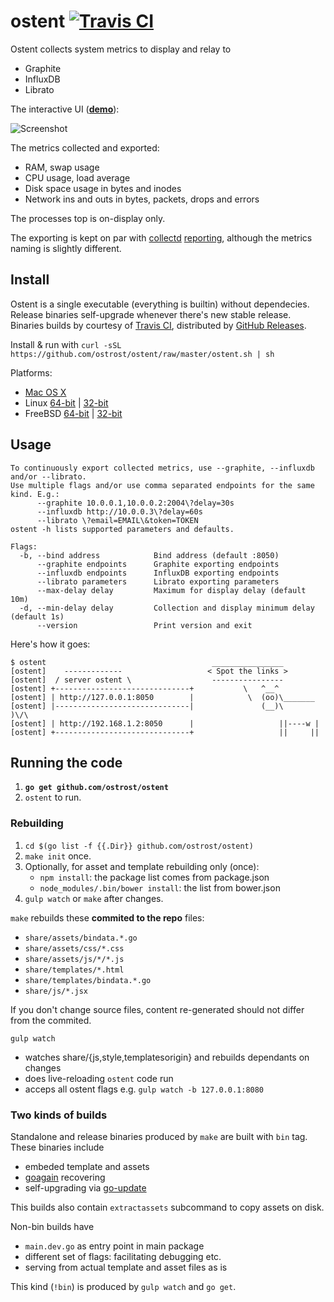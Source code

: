 # ostent [![Travis CI][2]][1]
[1]: https://travis-ci.org/ostrost/ostent
[2]: https://travis-ci.org/ostrost/ostent.svg?branch=master

Ostent collects system metrics to display and relay to

- Graphite
- InfluxDB
- Librato

The interactive UI ([**demo**](http://demo.ostrost.com/)):

![Screenshot](https://www.ostrost.com/ostent/screenshot.png)

The metrics collected and exported:
- RAM, swap usage
- CPU usage, load average
- Disk space usage in bytes and inodes
- Network ins and outs in bytes, packets, drops and errors

The processes top is on-display only.

The exporting is kept on par with [collectd](https://collectd.org/)
[reporting](https://collectd.org/wiki/index.php/Plugin:Write_Graphite),
although the metrics naming is slightly different.

## Install

Ostent is a single executable (everything is builtin) without dependecies.
Release binaries self-upgrade whenever there's new stable release.
Binaries builds by courtesy of [Travis CI](https://travis-ci.org/ostrost/ostent),
distributed by [GitHub Releases](https://github.com/ostrost/ostent/releases).

Install & run with `curl -sSL https://github.com/ostrost/ostent/raw/master/ostent.sh | sh`

Platforms:

   - [Mac OS X](https://github.com/ostrost/ostent/releases/download/v0.6/Darwin.x86_64)
   - Linux [64-bit](https://github.com/ostrost/ostent/releases/download/v0.6/Linux.x86_64) | [32-bit](https://github.com/ostrost/ostent/releases/download/v0.6/Linux.i686)
   - FreeBSD [64-bit](https://github.com/ostrost/ostent/releases/download/v0.6/FreeBSD.amd64) | [32-bit](https://github.com/ostrost/ostent/releases/download/v0.6/FreeBSD.i386)

## Usage

```
To continuously export collected metrics, use --graphite, --influxdb and/or --librato.
Use multiple flags and/or use comma separated endpoints for the same kind. E.g.:
      --graphite 10.0.0.1,10.0.0.2:2004\?delay=30s
      --influxdb http://10.0.0.3\?delay=60s
      --librato \?email=EMAIL\&token=TOKEN
ostent -h lists supported parameters and defaults.

Flags:
  -b, --bind address            Bind address (default :8050)
      --graphite endpoints      Graphite exporting endpoints
      --influxdb endpoints      InfluxDB exporting endpoints
      --librato parameters      Librato exporting parameters
      --max-delay delay         Maximum for display delay (default 10m)
  -d, --min-delay delay         Collection and display minimum delay (default 1s)
      --version                 Print version and exit
```

Here's how it goes:

```
$ ostent                                     ________________
[ostent]    -------------                   < Spot the links >
[ostent]  / server ostent \                  ----------------
[ostent] +------------------------------+           \   ^__^
[ostent] | http://127.0.0.1:8050        |            \  (oo)\_______
[ostent] |------------------------------|               (__)\       )\/\
[ostent] | http://192.168.1.2:8050      |                   ||----w |
[ostent] +------------------------------+                   ||     ||
```

## Running the code

1. **`go get github.com/ostrost/ostent`**
2. `ostent` to run.

### Rebuilding

1. `cd $(go list -f {{.Dir}} github.com/ostrost/ostent)`
2. `make init` once.
3. Optionally, for asset and template rebuilding only (once):
   - `npm install`: the package list comes from package.json
   - `node_modules/.bin/bower install`: the list from bower.json
4. `gulp watch` or `make` after changes.

`make` rebuilds these **commited to the repo** files:
- `share/assets/bindata.*.go`
- `share/assets/css/*.css`
- `share/assets/js/*/*.js`
- `share/templates/*.html`
- `share/templates/bindata.*.go`
- `share/js/*.jsx`

If you don't change source files, content re-generated
should not differ from the commited.

`gulp watch`

- watches share/{js,style,templatesorigin} and rebuilds dependants on changes
- does live-reloading `ostent` code run
- acceps all ostent flags e.g. `gulp watch -b 127.0.0.1:8080`

### Two kinds of builds

Standalone and release binaries produced by `make` are built with `bin` tag.
These binaries include

- embeded template and assets
- [goagain](https://github.com/rcrowley/goagain) recovering
- self-upgrading via [go-update](https://github.com/inconshreveable/go-update)

This builds also contain `extractassets` subcommand to copy assets on disk.

Non-bin builds have
- `main.dev.go` as entry point in main package
- different set of flags: facilitating debugging etc.
- serving from actual template and asset files as is

This kind (`!bin`) is produced by `gulp watch` and `go get`.
